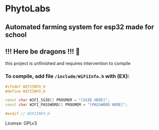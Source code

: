 # PhytoLabs
## Automated farming system for esp32 made for school

## !!! Here be dragons !!! 🐉
this project is unfinished and requires intervention to compile
### To compile, add file `/include/WiFiInfo.h` with (EX):
```cpp
#ifndef WIFIINFO_H
#define WIFIINFO_H

const char WIFI_SSID[] PROGMEM = "[SSID HERE]";
const char WIFI_PASSWORD[] PROGMEM = "[PASSWORD HERE]";

#endif // WIFIINFO_H
```

License: GPLv3